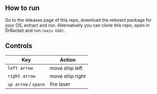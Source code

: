 ## How to run
Go to the releases page of this repo, download the relevant package for
your OS, extract and run. Alternatively you can clone this repo, open in
DrRacket and run `(main GS0)`.

## Controls
Key | Action
--- | ---
`left arrow` | move ship left
`right arrow` | move ship right
`up arrow` / `space` | fire laser
